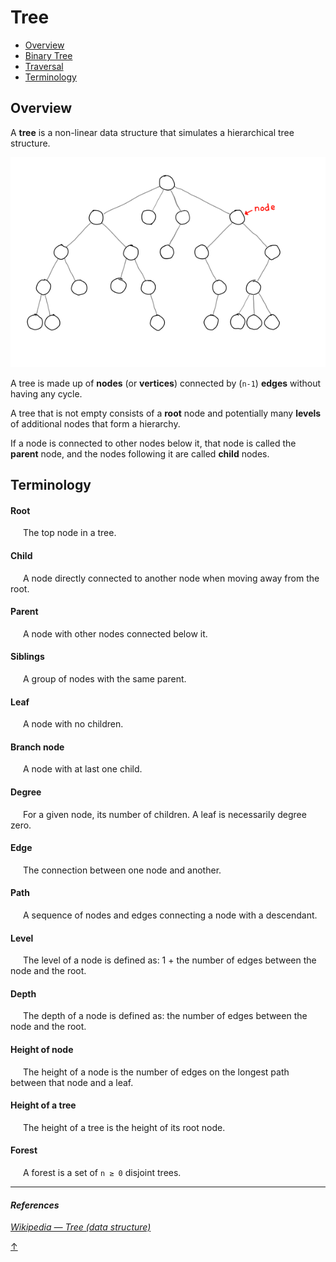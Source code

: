 # Tree

- [Overview](#overview)
- [Binary Tree](binary-tree)
- [Traversal](../../algorithms/tree)
- [Terminology](#terminology)

## Overview
A **tree** is a non-linear data structure that simulates a hierarchical tree structure.

<p align="center">
  <img src="../../../assets/k-ary_tree.svg" width="600" />
</p>

A tree is made up of **nodes** (or **vertices**) connected by (`n-1`) **edges** without having any cycle.

A tree that is not empty consists of a **root** node and potentially many **levels** of additional nodes that form a hierarchy.

If a node is connected to other nodes below it, that node is called the **parent** node, and the nodes following it are called **child** nodes.

## Terminology

#### Root
<img width="20px" />The top node in a tree.

#### Child
<img width="20px" />A node directly connected to another node when moving away from the root.

#### Parent
<img width="20px" />A node with other nodes connected below it.

#### Siblings
<img width="20px" />A group of nodes with the same parent.

#### Leaf
<img width="20px" />A node with no children.

#### Branch node
<img width="20px" />A node with at last one child.

#### Degree
<img width="20px" />For a given node, its number of children. A leaf is necessarily degree zero.

#### Edge
<img width="20px" />The connection between one node and another.

#### Path
<img width="20px" />A sequence of nodes and edges connecting a node with a descendant.

#### Level
<img width="20px" />The level of a node is defined as: 1 + the number of edges between the node and the root.

#### Depth
<img width="20px" />The depth of a node is defined as: the number of edges between the node and the root.

#### Height of node
<img width="20px" />The height of a node is the number of edges on the longest path between that node and a leaf.

#### Height of a tree
<img width="20px" />The height of a tree is the height of its root node.

#### Forest
<img width="20px" />A forest is a set of `n ≥ 0` disjoint trees.

<hr>

#### _References_

_[Wikipedia — Tree (data structure)](https://en.wikipedia.org/wiki/Tree_(data_structure))_

[↑](#contents)